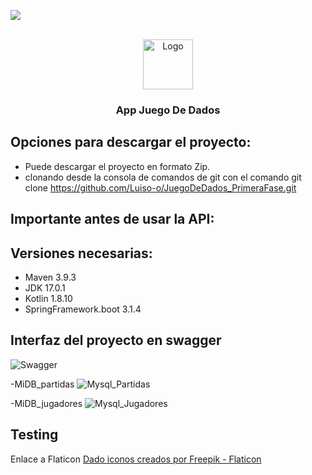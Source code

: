   <p align="left">
   <img src="https://img.shields.io/badge/STATUS-EN%20DESAROLLO-green">
   </p>

</br>
<!-- PROJECT LOGO -->
<div align="center">
    <a href="https://github.com/Luiso-o/JuegoDeDados_PrimeraFase">
    <img src="https://github.com/Luiso-o/JuegoDeDados_PrimeraFase/assets/128043647/b03823c6-f602-46aa-b645-1cec753b93f6" alt="Logo" width="80" height="80">
    </a>
</div>
<h3 align="center" >App Juego De Dados</h3>

## Opciones para descargar el proyecto:
-  Puede descargar el proyecto en formato Zip.
-  clonando desde la consola de comandos de git con el comando git clone https://github.com/Luiso-o/JuegoDeDados_PrimeraFase.git

## Importante antes de usar la API:

## Versiones necesarias:
- Maven 3.9.3 
- JDK 17.0.1
- Kotlin 1.8.10
- SpringFramework.boot 3.1.4


## Interfaz del proyecto en swagger
![Swagger](https://github.com/Luiso-o/JuegoDeDados_SegundaFase/assets/128043647/63f467fb-d9c2-4251-b287-8c229dcbc36a)

-MiDB_partidas
![Mysql_Partidas](https://github.com/Luiso-o/JuegoDeDados_SegundaFase/assets/128043647/59e22b31-f8c9-47b2-8d2e-ae48ec58ed29)

-MiDB_jugadores
![Mysql_Jugadores](https://github.com/Luiso-o/JuegoDeDados_SegundaFase/assets/128043647/c483bd3c-0960-4935-8222-e78591078ed4)

## Testing

<p>Enlace a Flaticon <a href="https://www.flaticon.es/iconos-gratis/dado" title="dado iconos"> Dado iconos creados por Freepik - Flaticon</a></p>
